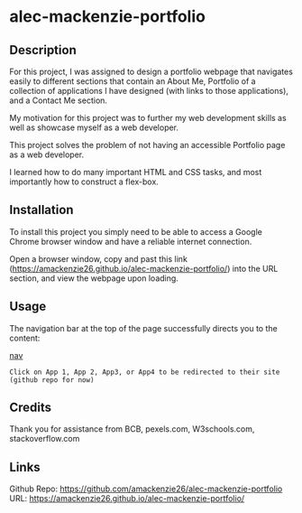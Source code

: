 # alec-mackenzie-portfolio

## Description

For this project, I was assigned to design a portfolio webpage that navigates easily to different sections that contain an About Me, Portfolio of a collection of applications I have designed (with links to those applications), and a Contact Me section. 

My motivation for this project was to further my web development skills as well as showcase myself as a web developer. 

This project solves the problem of not having an accessible Portfolio page as a web developer.

I learned how to do many important HTML and CSS tasks, and most importantly how to construct a flex-box.

## Installation

To install this project you simply need to be able to access a Google Chrome browser window and have a reliable internet connection. 

Open a browser window, copy and past this link (https://amackenzie26.github.io/alec-mackenzie-portfolio/) into the URL section, and view the webpage upon loading. 

## Usage

The navigation bar at the top of the page successfully directs you to the content:

[nav](https://github.com/amackenzie26/alec-mackenzie-portfolio/blob/main/images/Screen%20Shot%202021-09-21%20at%209.11.21%20PM.png)
  
    Click on App 1, App 2, App3, or App4 to be redirected to their site (github repo for now)
    
    
## Credits

Thank you for assistance from BCB, pexels.com, W3schools.com, stackoverflow.com

## Links

Github Repo: https://github.com/amackenzie26/alec-mackenzie-portfolio
URL: https://amackenzie26.github.io/alec-mackenzie-portfolio/
